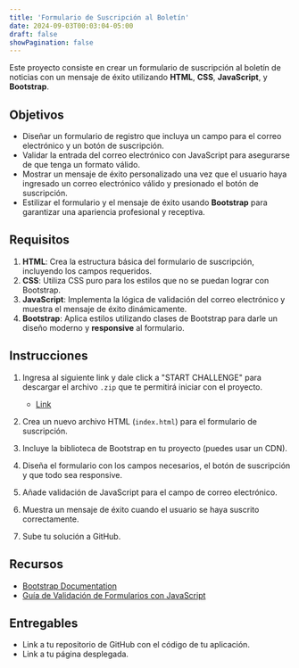 ```yaml
---
title: 'Formulario de Suscripción al Boletín'
date: 2024-09-03T00:03:04-05:00
draft: false
showPagination: false
---
```


Este proyecto consiste en crear un formulario de suscripción al boletín de noticias con un mensaje de éxito utilizando **HTML**, **CSS**, **JavaScript**, y **Bootstrap**.

## Objetivos

- Diseñar un formulario de registro que incluya un campo para el correo electrónico y un botón de suscripción.
- Validar la entrada del correo electrónico con JavaScript para asegurarse de que tenga un formato válido.
- Mostrar un mensaje de éxito personalizado una vez que el usuario haya ingresado un correo electrónico válido y presionado el botón de suscripción.
- Estilizar el formulario y el mensaje de éxito usando **Bootstrap** para garantizar una apariencia profesional y receptiva.

## Requisitos

1. **HTML**: Crea la estructura básica del formulario de suscripción, incluyendo los campos requeridos.
2. **CSS**: Utiliza CSS puro para los estilos que no se puedan lograr con Bootstrap.
3. **JavaScript**: Implementa la lógica de validación del correo electrónico y muestra el mensaje de éxito dinámicamente.
4. **Bootstrap**: Aplica estilos utilizando clases de Bootstrap para darle un diseño moderno y <b>responsive</b> al formulario.

## Instrucciones

1. Ingresa al siguiente link y dale click a "START CHALLENGE" para descargar el archivo `.zip` que te permitirá iniciar con el proyecto.

   - [Link](https://www.frontendmentor.io/challenges/newsletter-signup-form-with-success-message-3FC1AZbNrv)

2. Crea un nuevo archivo HTML (`index.html`) para el formulario de suscripción.
3. Incluye la biblioteca de Bootstrap en tu proyecto (puedes usar un CDN).
4. Diseña el formulario con los campos necesarios, el botón de suscripción y que todo sea responsive.
5. Añade validación de JavaScript para el campo de correo electrónico.
6. Muestra un mensaje de éxito cuando el usuario se haya suscrito correctamente.
7. Sube tu solución a GitHub.

## Recursos

- [Bootstrap Documentation](https://getbootstrap.com/docs/)
- [Guía de Validación de Formularios con JavaScript](https://developer.mozilla.org/es/docs/Learn/Forms/Form_validation)

## Entregables

- Link a tu repositorio de GitHub con el código de tu aplicación.
- Link a tu página desplegada.
